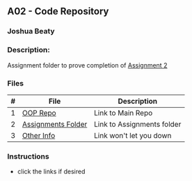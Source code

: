 ## A02 - Code Repository
### Joshua Beaty
### Description:
Assignment folder to prove completion of [Assignment 2](https://github.com/rugbyprof/2143-Object-Oriented-Programming/tree/master/Assignments/01-A02)

### Files

|   #   | File            | Description                                        |
| :---: | --------------- | -------------------------------------------------- |
|   1   | [OOP Repo](https://github.com/Majestic-Joker/2143-OOP-Beaty)       | Link to Main Repo |
|   2   | [Assignments Folder](https://github.com/Majestic-Joker/2143-OOP-Beaty/blob/main/Assignments/)      | Link to Assignments folder |
|   3   | [Other Info](https://youtu.be/dQw4w9WgXcQ?t=42)      | Link won't let you down |

### Instructions

- click the links if desired